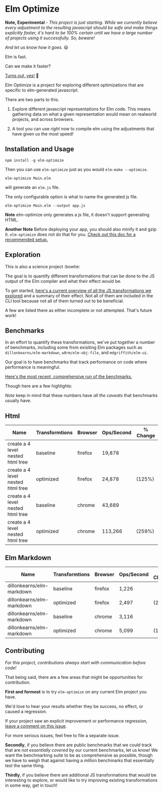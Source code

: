 # Elm Optimize

**Note, Experimental** - *This project is just starting.  While we currently believe every adjustment to the resulting javascript should be safe and make things explicitly faster, it's hard to be 100% certain until we have a large number of projects using it successfully.  So, beware!*

*And let us know how it goes.* :smiley: 

Elm is fast.

Can we make it faster?

[Turns out, yes!](#Benchmarks) :rocket:

Elm Optimize is a project for exploring different optimizations that are specific to elm-generated javascript.

There are two parts to this.

1. Explore different javascript representations for Elm code.  This means gathering data on what a given representation would mean on realworld projects, and across browsers.  

2. A tool you can use *right now* to compile elm using the adjustments that have given us the most speed!


## Installation and Usage

```
npm install -g elm-optimize
```

Then you can use `elm-optimize` just as you would `elm-make --optimize`.

```
elm-optimize Main.elm
```
will generate an `elm.js` file. 

The only configurable option is what to name the generated js file.
```
elm-optimize Main.elm --output app.js
```
**Note** elm-optimize only generates a js file, it doesn't support generating HTML.

**Another Note** Before deploying your app, you should also minify it and gzip it. `elm-optimize` does not do that for you. [Check out this doc for a recommended setup.](minification.md)


## Exploration

This is also a science project :bowtie:

The goal is to quantify different transformations that can be done to the JS output of the Elm compiler and what their effect would be.

To get started, [here's a current overview of all the JS transformations we explored](transformations.md) and a summary of their effect.  Not all of them are included in the CLI tool because not all of them turned out to be beneficial.

A few are listed there as either incomplete or not attempted.  That's future work!


## Benchmarks

In an effort to quantify these transformations, we've put together a number of benchmarks, including some from exisiting Elm packages such as `dillonkearns/elm-markdown`, `w0rm/elm-obj-file`, and `mdgriffith/elm-ui`.

Our goal is to have benchmarks that track performance on code where performance is meaningful.

[Here's the most recent, comprehensive run of the benchmarks.](results/current.md)

Though here are a few highlights:

*Note* keep in mind that these numbers have *all the caveats* that benchmarks usually have.


## Html

|Name                                     |Transformtions                |Browser   |Ops/Second    |% Change |
|-----------------------------------------|------------------------------|----------|--------------|---------|
| create a 4 level nested html tree       |baseline                      |firefox   |        19,878|         |
| create a 4 level nested html tree       |optimized                     |firefox   |        24,878|  (125%) |
| create a 4 level nested html tree       |baseline                      |chrome    |        43,689|         |
| create a 4 level nested html tree       |optimized                     |chrome    |       113,266|  (259%) |




## Elm Markdown

|Name                                     |Transformtions                |Browser   |Ops/Second    |% Change |
|-----------------------------------------|------------------------------|----------|--------------|---------|
| dillonkearns/elm-markdown               |baseline                      |firefox   |         1,226|         |
| dillonkearns/elm-markdown               |optimized                     |firefox   |         2,497|  (204%) |
| dillonkearns/elm-markdown               |baseline                      |chrome    |         3,116|         |
| dillonkearns/elm-markdown               |optimized                     |chrome    |         5,099|  (164%) |




## Contributing

*For this project, contributions always start with communication before code!*

That being said, there are a few areas that might be opportunities for contribution.

**First and formost** is to try `elm-optimize` on any current Elm project you have.

We'd love to hear your results whether they be success, no effect, or caused a regression.

If your project saw an explicit improvement or performance regression, [leave a comment on this issue](https://github.com/mdgriffith/elm-optimize/issues/15).

For more serious issues, feel free to file a separate issue.

**Secondly**, if you believe there are public benchmarks that we could track that are *not essentially covered* by our current benchmarks, let us know!  We want the benchmarking suite to be as comprehensive as possible, though we have to weigh that against having a million benchmarks that essentially test the same thing.

**Thirdly**, if you believe there are additional JS transformations that would be interesting to explore, or would like to try improving existing transformations in some way, get in touch!